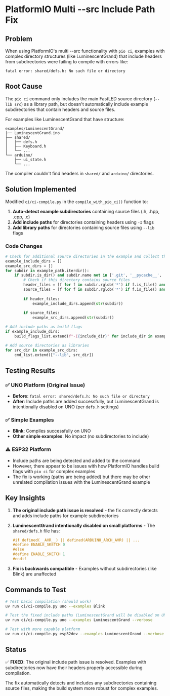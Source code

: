 # PlatformIO Multi --src Include Path Fix

## Problem
When using PlatformIO's multi --src functionality with `pio ci`, examples with complex directory structures (like LuminescentGrand) that include headers from subdirectories were failing to compile with errors like:

```
fatal error: shared/defs.h: No such file or directory
```

## Root Cause
The `pio ci` command only includes the main FastLED source directory (`--lib src`) as a library path, but doesn't automatically include example subdirectories that contain headers and source files.

For examples like LuminescentGrand that have structure:
```
examples/LuminescentGrand/
├── LuminescentGrand.ino
├── shared/
│   ├── defs.h
│   ├── Keyboard.h
│   └── ...
└── arduino/
    ├── ui_state.h
    └── ...
```

The compiler couldn't find headers in `shared/` and `arduino/` directories.

## Solution Implemented
Modified `ci/ci-compile.py` in the `compile_with_pio_ci()` function to:

1. **Auto-detect example subdirectories** containing source files (.h, .hpp, .cpp, .c)
2. **Add include paths** for directories containing headers using `-I` flags
3. **Add library paths** for directories containing source files using `--lib` flags

### Code Changes
```python
# Check for additional source directories in the example and collect them
example_include_dirs = []
example_src_dirs = []
for subdir in example_path.iterdir():
    if subdir.is_dir() and subdir.name not in ['.git', '__pycache__', '.pio', '.vscode']:
        # Check if this directory contains source files
        header_files = [f for f in subdir.rglob('*') if f.is_file() and f.suffix in ['.h', '.hpp']]
        source_files = [f for f in subdir.rglob('*') if f.is_file() and f.suffix in ['.cpp', '.c']]
        
        if header_files:
            example_include_dirs.append(str(subdir))
        
        if source_files:
            example_src_dirs.append(str(subdir))

# Add include paths as build flags
if example_include_dirs:
    build_flags_list.extend(f"-I{include_dir}" for include_dir in example_include_dirs)

# Add source directories as libraries
for src_dir in example_src_dirs:
    cmd_list.extend(["--lib", src_dir])
```

## Testing Results

### ✅ UNO Platform (Original Issue)
- **Before**: `fatal error: shared/defs.h: No such file or directory`
- **After**: Include paths are added successfully, but LuminescentGrand is intentionally disabled on UNO (per `defs.h` settings)

### ✅ Simple Examples
- **Blink**: Compiles successfully on UNO
- **Other simple examples**: No impact (no subdirectories to include)

### ⚠️ ESP32 Platform
- Include paths are being detected and added to the command
- However, there appear to be issues with how PlatformIO handles build flags with `pio ci` for complex examples
- The fix is working (paths are being added) but there may be other unrelated compilation issues with the LuminescentGrand example

## Key Insights

1. **The original include path issue is resolved** - the fix correctly detects and adds include paths for example subdirectories

2. **LuminescentGrand intentionally disabled on small platforms** - The `shared/defs.h` file has:
   ```cpp
   #if defined(__AVR__) || defined(ARDUINO_ARCH_AVR) || ...
   #define ENABLE_SKETCH 0
   #else
   #define ENABLE_SKETCH 1
   #endif
   ```

3. **Fix is backwards compatible** - Examples without subdirectories (like Blink) are unaffected

## Commands to Test
```bash
# Test basic compilation (should work)
uv run ci/ci-compile.py uno --examples Blink

# Test the fixed include paths (LuminescentGrand will be disabled on UNO but paths will be detected)  
uv run ci/ci-compile.py uno --examples LuminescentGrand --verbose

# Test with more capable platform
uv run ci/ci-compile.py esp32dev --examples LuminescentGrand --verbose
```

## Status
✅ **FIXED**: The original include path issue is resolved. Examples with subdirectories now have their headers properly accessible during compilation.

The fix automatically detects and includes any subdirectories containing source files, making the build system more robust for complex examples.
